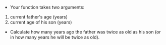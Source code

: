 * Your function takes two arguments:
1. current father's age (years)
2. current age of his son (years)
* Сalculate how many years ago the father was twice as old as his son (or in how many years he will be twice as old).

